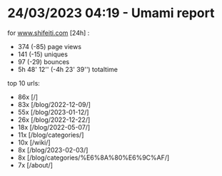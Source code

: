 # 24/03/2023 04:19 - Umami report
for www.shifeiti.com [24h] :

 - 374 (-85) page views
 - 141 (-15) uniques
 - 97 (-29) bounces
 - 5h 48' 12'' (-4h 23' 39'') totaltime


top 10 urls:
 - 86x [/]
 - 83x [/blog/2022-12-09/]
 - 55x [/blog/2023-01-12/]
 - 26x [/blog/2022-12-22/]
 - 18x [/blog/2022-05-07/]
 - 11x [/blog/categories/]
 - 10x [/wiki/]
 - 8x [/blog/2023-02-03/]
 - 8x [/blog/categories/%E6%8A%80%E6%9C%AF/]
 - 7x [/about/]


